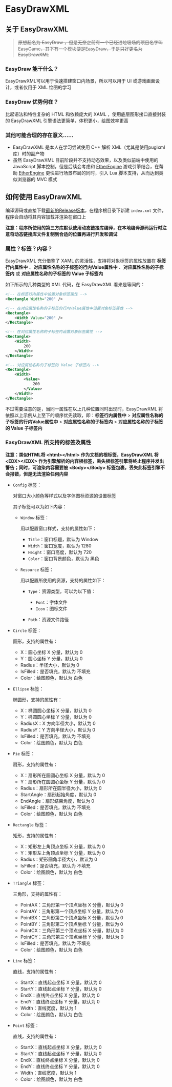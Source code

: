 # EasyDrawXML

## 关于 EasyDrawXML 

> ~~原想起名为 EasyDraw ，但是无奈之前有一个已经进垃圾场的项目名字叫EasyGame，其下有一个模块便是EasyDraw，于是只好更名为 EasyDrawXML~~

### EasyDraw 能干什么？

EasyDrawXML可以用于快速搭建窗口内场景，所以可以用于 UI 或游戏画面设计，或者仅用于 XML 绘图的学习

### EasyDraw 优势何在？

比起语法和特性复杂的 HTML 和依赖庞大的 XAML ，使用底层图形接口直接封装的 EasyDrawXML 引擎语法更简单，体积更小，绘图效率更高

### 其他可能合理的存在意义……

+ EasyDrawXML 是本人在学习尝试使用 C++ 解析 XML（尤其是使用pugixml库）时的副产物
+ 虽然 EasyDrawXML 目前阶段并不支持动态效果，以及类似前端中使用的 JavaScript 脚本控制，但是后续会考虑和 [EtherEngine](https://github.com/VoidmatrixHeathcliff/EtherEngine) 游戏引擎结合，在帮助 [EtherEngine](https://github.com/VoidmatrixHeathcliff/EtherEngine) 更快进行场景布局的同时，引入 Lua 脚本支持，从而达到类似浏览器的 MVC 模式

## 如何使用 EasyDrawXML

编译源码或直接下载[最新的Release版本](https://github.com/VoidmatrixHeathcliff/EasyDrawXML/releases)，在程序根目录下新建 `index.xml` 文件，程序会自动将其内容加载并渲染在窗口上

**注意：程序所使用的第三方库默认使用动态链接库编译，在本地编译源码运行时注意将动态链接库文件复制到合适的位置再进行开发和调试**

### 属性？标签？内容？

EasyDrawXML 充分借鉴了 XAML 的灵活性，支持将对象标签的属性放置在 **标签行内属性中** 、**对应属性名称的子标签的行内Value属性中** 、**对应属性名称的子标签内** 或 **对应属性名称的子标签的 Value 子标签内**

如下所示的几种类型的 XML 代码，在 EasyDrawXML 看来是等同的：

```xml
<!-- 在标签行内属性中设置对象标签属性 -->
<Rectangle Width="200" />
```

```xml
<!-- 在对应属性名称的子标签的行内Value属性中设置对象标签属性 -->
<Rectangle>
    <Width Value="200" />
</Rectangle>

```

```xml
<!-- 在对应属性名称的子标签内设置对象标签属性 -->
<Rectangle>
    <Width>
        200
    </Width>
</Rectangle>
```

```xml
<!-- 对应属性名称的子标签的 Value 子标签内 -->
<Rectangle>
    <Width>
        <Value>
            200
        </Value>
    </Width>
</Rectangle>
```

不过需要注意的是，当同一属性在以上几种位置同时出现时，EasyDrawXML 将依照以上示例从上至下的顺序优先读取，即：**标签行内属性中** > **对应属性名称的子标签的行内Value属性中** > **对应属性名称的子标签内** > **对应属性名称的子标签的 Value 子标签内**

### EasyDrawXML 所支持的标签及属性

**注意：类似HTML将 \<html>\</html> 作为文档的根标签，EasyDrawXML 将 \<EDX>\</EDX> 作为引擎解析的内容根标签，丢失根标签引擎将终止程序并发出警告；同时，可渲染内容需要被 \<Body>\</Body> 标签包裹，丢失此标签引擎不会报错，但是无法渲染任何内容**

+ `Config` 标签：
    
    对窗口大小颜色等样式以及字体图标资源的设置标签 

    其子标签可以为如下内容：

    - `Window` 标签：

        用以配置窗口样式，支持的属性如下：

        * `Title`：窗口标题，默认为 Window
        * `Width`：窗口宽度，默认为 1280
        * `Height`：窗口高度，默认为 720
        * `Color`：窗口背景颜色，默认为 黑色

    - `Resource` 标签：

        用以配置所使用的资源，支持的属性如下：

        * `Type`：资源类型，可以为以下值：

            + `Font`：字体文件
            + `Icon`：图标文件

        * `Path`：资源文件路径

+ `Circle` 标签：

    圆形，支持的属性有：

    - X：圆心坐标 X 分量，默认为 0
    - Y：圆心坐标 Y 分量，默认为 0
    - Radius：半径大小，默认为 0
    - IsFilled：是否填充，默认为 不填充
    - Color：绘图颜色，默认为 白色

+ `Ellipse` 标签：

    椭圆形，支持的属性有：

    - X：椭圆圆心坐标 X 分量，默认为 0
    - Y：椭圆圆心坐标 Y 分量，默认为 0
    - RadiusX：X 方向半径大小，默认为 0
    - RadiusY：Y 方向半径大小，默认为 0
    - IsFilled：是否填充，默认为 不填充
    - Color：绘图颜色，默认为 白色

+ `Pie` 标签：

    扇形，支持的属性有：

    - X：扇形所在圆圆心坐标 X 分量，默认为 0
    - Y：扇形所在圆圆心坐标 Y 分量，默认为 0
    - Radius：扇形所在圆半径大小，默认为 0
    - StartAngle：扇形起始角度，默认为 0
    - EndAngle：扇形结束角度，默认为 0
    - IsFilled：是否填充，默认为 不填充
    - Color：绘图颜色，默认为 白色

+ `Rectangle` 标签：

    矩形，支持的属性有：

    - X：矩形左上角顶点坐标 X 分量，默认为 0
    - Y：矩形左上角顶点坐标 Y 分量，默认为 0
    - Radius：矩形圆角半径大小，默认为 0
    - IsFilled：是否填充，默认为 不填充
    - Color：绘图颜色，默认为 白色

+ `Triangle` 标签：

    三角形，支持的属性有：

    - PointAX：三角形第一个顶点坐标 X 分量，默认为 0
    - PointAY：三角形第一个顶点坐标 Y 分量，默认为 0
    - PointBX：三角形第二个顶点坐标 X 分量，默认为 0
    - PointBY：三角形第二个顶点坐标 Y 分量，默认为 0
    - PointCX：三角形第三个顶点坐标 X 分量，默认为 0
    - PointCY：三角形第三个顶点坐标 Y 分量，默认为 0
    - IsFilled：是否填充，默认为 不填充
    - Color：绘图颜色，默认为 白色

+ `Line` 标签：

    直线，支持的属性有：

    - StartX：直线起点坐标 X 分量，默认为 0
    - StartY：直线起点坐标 Y 分量，默认为 0
    - EndX：直线终点坐标 X 分量，默认为 0
    - EndY：直线终点坐标 Y 分量，默认为 0
    - Width：直线宽度，默认为 1
    - Color：绘图颜色，默认为 白色

+ `Point` 标签：

    直线，支持的属性有：

    - StartX：直线起点坐标 X 分量，默认为 0
    - StartY：直线起点坐标 Y 分量，默认为 0
    - EndX：直线终点坐标 X 分量，默认为 0
    - EndY：直线终点坐标 Y 分量，默认为 0
    - Width：直线宽度，默认为 1
    - Color：绘图颜色，默认为 白色